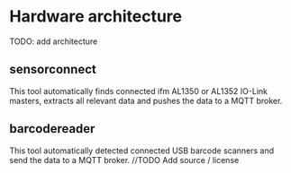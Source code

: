 # Hardware architecture

TODO: add architecture

## sensorconnect

This tool automatically finds connected ifm AL1350 or AL1352 IO-Link masters, extracts all relevant data and pushes the data to a MQTT broker.

## barcodereader

This tool automatically detected connected USB barcode scanners and send the data to a MQTT broker. //TODO Add source / license
